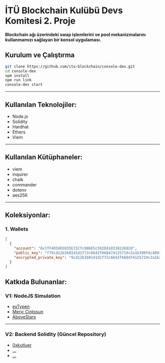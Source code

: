 # İTÜ Blockchain Kulübü Devs Komitesi 2. Proje

**Blockchain ağı üzerindeki swap işlemlerini ve pool mekanizmalarını kullanmamızı sağlayan bir konsol uygulaması.**

## Kurulum ve Çalıştırma

```bash
git clone https://github.com/itu-blockchain/console-dex.git
cd console-dex
npm install
npm run link
console-dex start
```

---

## Kullanılan Teknolojiler:

- Node.js
- Solidity
- Hardhat
- Ethers
- Viem

---

## Kullanılan Kütüphaneler:

- viem
- inquirer
- chalk
- commander
- dotenv
- aes256

---

## Koleksiyonlar:

### 1. Wallets

```json
[
  {
    "account": "0x1fF4D50Eb935E72Cfc906E5c502E81033822692d",
    "public_key": "f79cd12b3b0141d1f72c6642f668474125719c2a1b399f4c48932ebfaa2e1384",
    "encrypted_private_key": "9cd12b3b0141d1f72c6642f668474125719c2a1b399f4c48932ebfaa2e1384saf"
  }
]
```

## Katkıda Bulunanlar:

### V1: NodeJS Simulation

- [exTypen](https://github.com/exTypen)
- [Meriç Cintosun](https://github.com/mericcintosun)
- [AboveStars](https://github.com/aboveStars)

---

### V2: Backend Solidity (Güncel Repository)

- [0xkutluer](https://github.com/batikankutluer)
- [...](https://github.com/batikankutluer)
- [...](https://github.com/batikankutluer)
